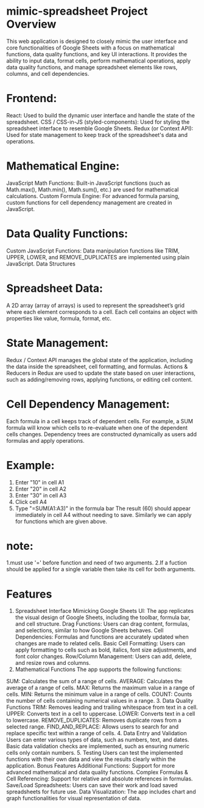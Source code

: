 # mimic-spreadsheet Project Overview
This web application is designed to closely mimic the user interface and core functionalities of Google Sheets with a focus on mathematical functions, data quality functions, and key UI interactions. It provides the ability to input data, format cells, perform mathematical operations, apply data quality functions, and manage spreadsheet elements like rows, columns, and cell dependencies.
# Frontend:

React: Used to build the dynamic user interface and handle the state of the spreadsheet.
CSS / CSS-in-JS (styled-components): Used for styling the spreadsheet interface to resemble Google Sheets.
Redux (or Context API): Used for state management to keep track of the spreadsheet's data and operations.

# Mathematical Engine:

JavaScript Math Functions: Built-in JavaScript functions (such as Math.max(), Math.min(), Math.sum(), etc.) are used for mathematical calculations.
Custom Formula Engine: For advanced formula parsing, custom functions for cell dependency management are created in JavaScript.
# Data Quality Functions:

Custom JavaScript Functions: Data manipulation functions like TRIM, UPPER, LOWER, and REMOVE_DUPLICATES are implemented using plain JavaScript.
Data Structures
# Spreadsheet Data:

A 2D array (array of arrays) is used to represent the spreadsheet’s grid where each element corresponds to a cell.
Each cell contains an object with properties like value, formula, format, etc.
# State Management:

Redux / Context API manages the global state of the application, including the data inside the spreadsheet, cell formatting, and formulas.
Actions & Reducers in Redux are used to update the state based on user interactions, such as adding/removing rows, applying functions, or editing cell content.
# Cell Dependency Management:

Each formula in a cell keeps track of dependent cells. For example, a SUM formula will know which cells to re-evaluate when one of the dependent cells changes.
Dependency trees are constructed dynamically as users add formulas and apply operations.
# Example:

1. Enter "10" in cell A1
2. Enter "20" in cell A2
3. Enter "30" in cell A3
4. Click cell A4
5. Type "=SUM(A1:A3)" in the formula bar
The result (60) should appear immediately in cell A4 without needing to save.
Similarly we can apply for functions which are given above.
# note:

1.must use '=' before function and need of two arguments.
2.If a fuction should be applied for a single variable then take its cell for both arguments.
# Features

1. Spreadsheet Interface
Mimicking Google Sheets UI: The app replicates the visual design of Google Sheets, including the toolbar, formula bar, and cell structure.
Drag Functions: Users can drag content, formulas, and selections, similar to how Google Sheets behaves.
Cell Dependencies: Formulas and functions are accurately updated when changes are made to related cells.
Basic Cell Formatting: Users can apply formatting to cells such as bold, italics, font size adjustments, and font color changes.
Row/Column Management: Users can add, delete, and resize rows and columns.
2. Mathematical Functions
The app supports the following functions:

SUM: Calculates the sum of a range of cells.
AVERAGE: Calculates the average of a range of cells.
MAX: Returns the maximum value in a range of cells.
MIN: Returns the minimum value in a range of cells.
COUNT: Counts the number of cells containing numerical values in a range.
3. Data Quality Functions
TRIM: Removes leading and trailing whitespace from text in a cell.
UPPER: Converts text in a cell to uppercase.
LOWER: Converts text in a cell to lowercase.
REMOVE_DUPLICATES: Removes duplicate rows from a selected range.
FIND_AND_REPLACE: Allows users to search for and replace specific text within a range of cells.
4. Data Entry and Validation
Users can enter various types of data, such as numbers, text, and dates.
Basic data validation checks are implemented, such as ensuring numeric cells only contain numbers.
5. Testing
Users can test the implemented functions with their own data and view the results clearly within the application.
Bonus Features
Additional Functions: Support for more advanced mathematical and data quality functions.
Complex Formulas & Cell Referencing: Support for relative and absolute references in formulas.
Save/Load Spreadsheets: Users can save their work and load saved spreadsheets for future use.
Data Visualization: The app includes chart and graph functionalities for visual representation of data.
